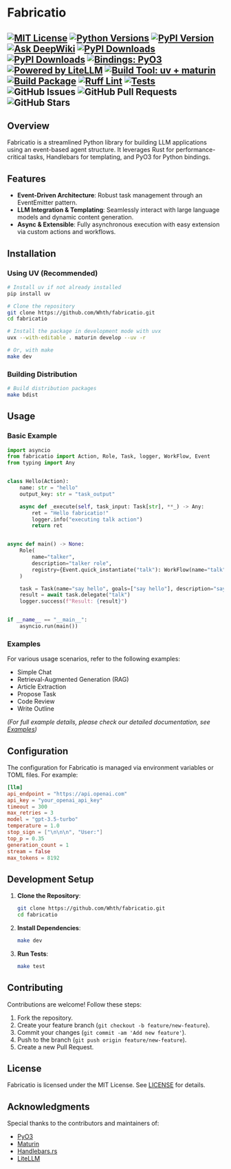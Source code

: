 # Fabricatio

[![MIT License](https://img.shields.io/badge/license-MIT-blue.svg)](LICENSE)
[![Python Versions](https://img.shields.io/pypi/pyversions/fabricatio)](https://pypi.org/project/fabricatio/)
[![PyPI Version](https://img.shields.io/pypi/v/fabricatio)](https://pypi.org/project/fabricatio/)
[![Ask DeepWiki](https://deepwiki.com/badge.svg)](https://deepwiki.com/Whth/fabricatio)
[![PyPI Downloads](https://static.pepy.tech/badge/fabricatio/week)](https://pepy.tech/projects/fabricatio)
[![PyPI Downloads](https://static.pepy.tech/badge/fabricatio)](https://pepy.tech/projects/fabricatio)
[![Bindings: PyO3](https://img.shields.io/badge/bindings-pyo3-green)](https://github.com/PyO3/pyo3)
[![Powered by LiteLLM](https://img.shields.io/badge/Powered%20by-LiteLLM-blue)](https://github.com/BerriAI/litellm)
[![Build Tool: uv + maturin](https://img.shields.io/badge/built%20with-uv%20%2B%20maturin-orange)](https://github.com/astral-sh/uv)
[![Build Package](https://github.com/Whth/fabricatio/actions/workflows/build-package.yaml/badge.svg)](https://github.com/Whth/fabricatio/actions/workflows/build-package.yaml)
[![Ruff Lint](https://github.com/Whth/fabricatio/actions/workflows/ruff.yaml/badge.svg)](https://github.com/Whth/fabricatio/actions/workflows/ruff.yaml)
[![Tests](https://github.com/Whth/fabricatio/actions/workflows/tests.yaml/badge.svg)](https://github.com/Whth/fabricatio/actions/workflows/tests.yaml)
![GitHub Issues](https://img.shields.io/github/issues/Whth/fabricatio)
![GitHub Pull Requests](https://img.shields.io/github/issues-pr/Whth/fabricatio)
![GitHub Stars](https://img.shields.io/github/stars/Whth/fabricatio)
---

## Overview

Fabricatio is a streamlined Python library for building LLM applications using an event-based agent structure. It
leverages Rust for performance-critical tasks, Handlebars for templating, and PyO3 for Python bindings.

## Features

- **Event-Driven Architecture**: Robust task management through an EventEmitter pattern.
- **LLM Integration & Templating**: Seamlessly interact with large language models and dynamic content generation.
- **Async & Extensible**: Fully asynchronous execution with easy extension via custom actions and workflows.

## Installation

### Using UV (Recommended)

```bash
# Install uv if not already installed
pip install uv

# Clone the repository
git clone https://github.com/Whth/fabricatio.git
cd fabricatio

# Install the package in development mode with uvx
uvx --with-editable . maturin develop --uv -r

# Or, with make
make dev
```

### Building Distribution

```bash
# Build distribution packages
make bdist
```

## Usage

### Basic Example

```python
import asyncio
from fabricatio import Action, Role, Task, logger, WorkFlow, Event
from typing import Any


class Hello(Action):
    name: str = "hello"
    output_key: str = "task_output"

    async def _execute(self, task_input: Task[str], **_) -> Any:
        ret = "Hello fabricatio!"
        logger.info("executing talk action")
        return ret


async def main() -> None:
    Role(
        name="talker",
        description="talker role",
        registry={Event.quick_instantiate("talk"): WorkFlow(name="talk", steps=(Hello,))}
    )

    task = Task(name="say hello", goals=["say hello"], description="say hello to the world")
    result = await task.delegate("talk")
    logger.success(f"Result: {result}")


if __name__ == "__main__":
    asyncio.run(main())
```

### Examples

For various usage scenarios, refer to the following examples:

- Simple Chat
- Retrieval-Augmented Generation (RAG)
- Article Extraction
- Propose Task
- Code Review
- Write Outline

_(For full example details, please check our detailed documentation, see [Examples](./examples))_

## Configuration

The configuration for Fabricatio is managed via environment variables or TOML files. For example:

```toml
[llm]
api_endpoint = "https://api.openai.com"
api_key = "your_openai_api_key"
timeout = 300
max_retries = 3
model = "gpt-3.5-turbo"
temperature = 1.0
stop_sign = ["\n\n\n", "User:"]
top_p = 0.35
generation_count = 1
stream = false
max_tokens = 8192
```

## Development Setup

1. **Clone the Repository**:
    ```bash
    git clone https://github.com/Whth/fabricatio.git
    cd fabricatio
    ```
2. **Install Dependencies**:
    ```bash
    make dev
    ```
3. **Run Tests**:
    ```bash
    make test
    ```

## Contributing

Contributions are welcome! Follow these steps:

1. Fork the repository.
2. Create your feature branch (`git checkout -b feature/new-feature`).
3. Commit your changes (`git commit -am 'Add new feature'`).
4. Push to the branch (`git push origin feature/new-feature`).
5. Create a new Pull Request.

## License

Fabricatio is licensed under the MIT License. See [LICENSE](LICENSE) for details.

## Acknowledgments

Special thanks to the contributors and maintainers of:

- [PyO3](https://github.com/PyO3/pyo3)
- [Maturin](https://github.com/PyO3/maturin)
- [Handlebars.rs](https://github.com/sunng87/handlebars-rust)
- [LiteLLM](https://github.com/BerriAI/litellm)
